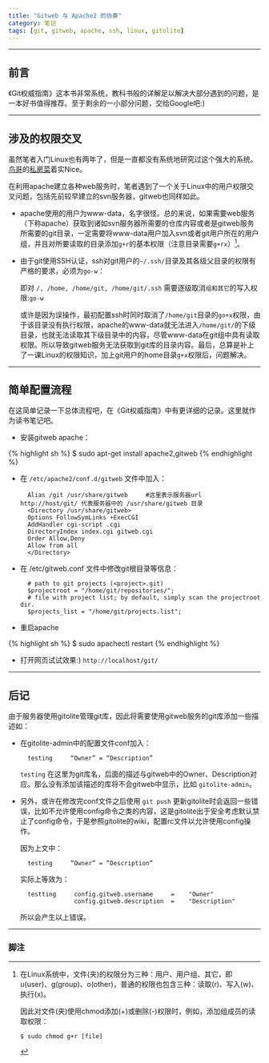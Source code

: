 ```yaml
---
title: "Gitweb 与 Apache2 的协奏"
category: 笔记
tags: [git, gitweb, apache, ssh, linux, gitolite]
---
```


---

## 前言

《Git权威指南》这本书非常系统，教科书般的详解足以解决大部分遇到的问题，是一本好书值得推荐。至于剩余的一小部分问题，交给Google吧:)

---

## 涉及的权限交叉

虽然笔者入门Linux也有两年了，但是一直都没有系统地研究过这个强大的系统。[鸟哥][]的[私房菜][]着实Nice。

在利用apache建立各种web服务时，笔者遇到了一个关于Linux中的用户权限交叉问题，包括先前较早建立的svn服务器，gitweb也同样如此。

- apache使用的用户为www-data，名字很怪。总的来说，如果需要web服务（下称apache）获取到诸如svn服务器所需要的仓库内容或者是gitweb服务所需要的git目录，一定需要将www-data用户加入svn或者git用户所在的用户组，并且对所要读取的目录添加`g+r`的基本权限（注意目录需要`g+rx`）[^1]。

- 由于git使用SSH认证，ssh对git用户的`~/.ssh/`目录及其各级父目录的权限有严格的要求，必须为`go-w`：

    即对 `/, /home, /home/git, /home/git/.ssh` 需要逐级取消`组和其它`的写入权限:`go-w`

    或许是因为误操作，最初配置ssh时同时取消了`/home/git`目录的`go+x`权限，由于该目录没有执行权限，apache的www-data就无法进入`/home/git/`的下级目录，也就无法读取其下级目录中的内容，尽管www-data在git组中具有读取权限。所以导致gitweb服务无法获取到git库的目录内容。最后，总算是补上了一课Linux的权限知识，加上git用户的home目录`g+x`权限后，问题解决。


---

## 简单配置流程

在这简单记录一下总体流程吧，在《Git权威指南》中有更详细的记录。这里就作为读书笔记吧。

- 安装gitweb apache：

{% highlight sh %}
        $ sudo apt-get install apache2,gitweb
{% endhighlight %}

- 在 `/etc/apache2/conf.d/gitweb` 文件中加入：

        Alias /git /usr/share/gitweb     #这里表示服务器url http://host/git/ 代表服务器中的 /usr/share/gitweb 目录
        <Directory /usr/share/gitweb>
        Options FollowSymLinks +ExecCGI
        AddHandler cgi-script .cgi
        DirectoryIndex index.cgi gitweb.cgi
        Order Allow,Deny
        Allow from all
        </Directory>

- 在 /etc/gitweb.conf 文件中修改git根目录等信息：

        # path to git projects (<project>.git)
        $projectroot = "/home/git/repositories/";
        # file with project list; by default, simply scan the projectroot dir.
        $projects_list = "/home/git/projects.list";

- 重启apache

{% highlight sh %}
        $ sudo apachectl restart
{% endhighlight %}

- 打开网页试试效果:) `http://localhost/git/`

---

## 后记

由于服务器使用gitolite管理git库，因此将需要使用gitweb服务的git库添加一些描述如：

- 在gitolite-admin中的配置文件conf加入：

        testing     “Owner” = “Description”

    `testing` 在这里为git库名，后面的描述与gitweb中的Owner、Description对应。那么没有添加该描述的库将不会gitweb中显示，比如 `gitolite-admin`。

- 另外，或许在修改完conf文件之后使用 `git push` 更新gitolite时会返回一些错误，比如不允许使用config命令之类的内容，这是gitolite出于安全考虑默认禁止了config命令，于是参照gitolite的wiki，配置rc文件以允许使用config操作。

    因为上文中：

        testing     “Owner” = “Description”

    实际上等效为：

        testting     config.gitweb.username     =    "Owner"
                     config.gitweb.description  =    "Description"

    所以会产生以上错误。

---

### 脚注

[^1]: 在Linux系统中，文件(夹)的权限分为三种：用户、用户组、其它，即u(user)、g(group)、o(other)，普通的权限也包含三种：读取(r)、写入(w)、执行(x)。

    因此对文件(夹)使用chmod添加(+)或删除(-)权限时，例如，添加组成员的读取权限：

        $ sudo chmod g+r [file]


[鸟哥]: http://linux.vbird.org
[私房菜]: http://vbird.dic.ksu.edu.tw
